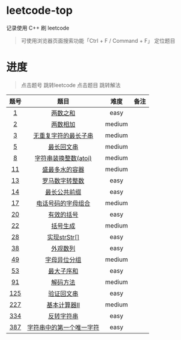 # leetcode-top

记录使用 C++ 刷 leetcode

> 可使用浏览器页面搜索功能「Ctrl + F / Command + F」 定位题目

# 进度

> 点击题号 跳转leetcode
> 点击题目 跳转解法

|                             题号                             |                   题目                    |  难度  | 备注 |
| :----------------------------------------------------------: | :---------------------------------------: | :----: | :--: |
|        [1](https://leetcode-cn.com/problems/two-sum/)        |          [两数之和](/easy/1.cpp)          |  easy  |      |
|    [2](https://leetcode-cn.com/problems/add-two-numbers/)    |         [两数相加](/medium/2.cpp)         | medium |      |
| [3](https://leetcode-cn.com/problems/longest-substring-without-repeating-characters/) |   [无重复字符的最长子串](/medium/3.cpp)   | medium |      |
| [5](https://leetcode-cn.com/problems/longest-palindromic-substring/) |        [最长回文串](/medium/5.cpp)        | medium |      |
| [8](https://leetcode-cn.com/problems/string-to-integer-atoi/) |   [字符串装换整数(atoi)](/medium/8.cpp)   | medium |      |
| [11](https://leetcode-cn.com/problems/container-with-most-water/) |     [盛最多水的容器](/medium/11.cpp)      | medium |      |
|   [13](https://leetcode-cn.com/problems/roman-to-integer/)   |     [罗马数字转整数](/medium/13.cpp)      |  easy  |      |
| [14](https://leetcode-cn.com/problems/longest-common-prefix/) |       [最长公共前缀](/easy/14.cpp)        |  easy  |      |
| [17](https://leetcode-cn.com/problems/letter-combinations-of-a-phone-number/) |   [电话号码的字母组合](/medium/17.cpp)    | medium |      |
|  [20](https://leetcode-cn.com/problems/valid-parentheses/)   |        [有效的括号](/easy/20.cpp)         |  easy  |      |
| [22](https://leetcode-cn.com/problems/generate-parentheses/) |        [括号生成](/medium/22.cpp)         | medium |      |
|   [28](https://leetcode-cn.com/problems/implement-strstr/)   |       [实现strStr[]](/easy/28.cpp)        |  easy  |      |
|    [38](https://leetcode-cn.com/problems/count-and-say/)     |         [外观数列](/easy/38.cpp)          |  easy  |      |
|    [49](https://leetcode-cn.com/problems/group-anagrams/)    |      [字母异位分组](/mediun/49.cpp)       | medium |      |
|   [53](https://leetcode-cn.com/problems/maximum-subarray/)   |        [最大子序和](/easy/53.cpp)         |  easy  |      |
|     [91](https://leetcode-cn.com/problems/decode-ways/)      |        [解码方法](/medium/91.cpp)         | medium |      |
|  [125](https://leetcode-cn.com/problems/valid-palindrome/)   |        [验证回文串](/easy/125.cpp)        |  easy  |      |
| [227](https://leetcode-cn.com/problems/basic-calculator-ii/) |      [基本计算器II](/medium/227.cpp)      | medium |      |
|   [334](https://leetcode-cn.com/problems/reverse-string/)    |        [反转字符串](/easy/334.cpp)        |  easy  |      |
| [387](https://leetcode-cn.com/problems/first-unique-character-in-a-string/) | [字符串中的第一个唯一字符](/easy/387.cpp) |  easy  |      |

